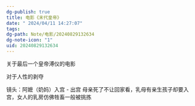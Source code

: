 ```yaml
---
dg-publish: true
title: 电影《末代皇帝》
date: " 2024/04/11 14:27:07"
tags: 
dg-path: Note/电影/20240829132634
dg-note-icon: "1"
uid: 20240829132634
---
```



关于最后一个皇帝溥仪的电影

对于人性的剥夺

镜头：阿嬷（奶妈）入宫 - 出宫
母亲死了不让回家看，乳母有亲生孩子却要入宫，女人的乳房仿佛牲畜一般被挑拣
